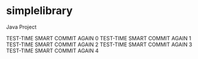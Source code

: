simplelibrary
=============

Java Project

TEST-TIME SMART COMMIT AGAIN 0
TEST-TIME SMART COMMIT AGAIN 1
TEST-TIME SMART COMMIT AGAIN 2
TEST-TIME SMART COMMIT AGAIN 3
TEST-TIME SMART COMMIT AGAIN 4